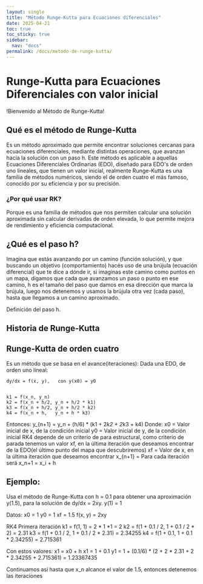 ```yaml
---
layout: single
title: "Método Runge-Kutta para Ecuaciones diferenciales"
date: 2025-04-21
toc: true
toc_sticky: true
sidebar:
  nav: "docs"
permalink: /docs/metodo-de-runge-kutta/
---
```


# Runge-Kutta para Ecuaciones Diferenciales con valor inicial
!Bienvenido al Método de Runge-Kutta!

## Qué es el método de Runge-Kutta
Es un método aproximado que permite encontrar soluciones cercanas para ecuaciones diferenciales, mediante distintas operaciones, que avanzan hacia la solución con un paso h. Este método es aplicable a aquellas Ecuaciones Diferenciales Ordinarias (EDO), diseñado para EDO's de orden uno lineales, que tienen un valor inicial, realmente Runge-Kutta es una familia de métodos numéricos, siendo el de orden cuatro el más famoso, conocido por su eficiencia y por su precisión.

### ¿Por qué usar RK?
Porque es una familia de métodos que nos permiten calcular una solución aproximada sin calcular derivadas de orden elevada, lo que permite mejora de rendimiento y eficiencia computacional.


## ¿Qué es el paso h?
Imagina que estás avanzando por un camino (función solución), y que buscando un objetivo (comportamiento) hacés uso de una brújula (ecuación diferencial) que te dice a dónde ir, si imaginas este camino como puntos en un mapa, digamos que cada que avanzamos un paso o punto en ese camino, h es el tamaño del paso que damos en esa dirección que marca la brújula, luego nos detenemos y usamos la brújula otra vez (cada paso), hasta que llegamos a un camino aproximado. 

Definición del paso h.

## Historia de Runge-Kutta

## Runge-Kutta de orden cuatro
Es un método que se basa en el avance(iteraciones):
Dada una EDO, de orden uno lineal:

    dy/dx = f(x, y),   con y(x0) = y0
    

    k1 = f(x_n, y_n)
    k2 = f(x_n + h/2, y_n + h/2 * k1)
    k3 = f(x_n + h/2, y_n + h/2 * k2)
    k4 = f(x_n + h,   y_n + h * k3)

Entonces:
    y_{n+1} = y_n + (h/6) * (k1 + 2*k2 + 2*k3 + k4)
Donde:
    x0 = Valor inicial de x, de la condición inicial
    y0 = Valor inicial de y, de la condición inicial
    RK4 depende de un criterio de para estructural, como criterio de parada tenemos un valor xf, en la última iteración que deseamos encontrar de la EDO(el último punto del mapa que descubriremos)
    xf = Valor de x, en la última iteración que deseamos encontrar
    x_{n+1} = Para cada iteración será x_n+1 = x_i + h

## Ejemplo:
Usa el método de Runge-Kutta con h = 0.1 para obtener una aproximación y(1.5), para la solución de dy/dx = 2xy.
y(1) = 1

Datos: 
    x0 = 1
    y0 = 1
    xf = 1.5
    f(x, y) = 2xy

RK4
Primera iteración
    k1 = f(1, 1) = 2 * 1 *1 = 2
    k2 = f(1 + 0.1 / 2, 1 + 0.1 / 2 * 2) = 2.31
    k3 = f(1 + 0.1 / 2, 1 + 0.1 / 2 * 2.31) = 2.34255
    k4 = f(1 + 0.1, 1 + 0.1 * 2.34255) = 2.715361

Con estos valores:
    x1 = x0 + h
    x1 = 1 + 0.1
    y1 =  1 + (0.1/6) * (2 + 2 * 2.31 + 2 * 2.34255 + 2.715361) = 1.23367435

Continuamos así hasta que x_n alcance el valor de 1.5, entonces detenemos las iteraciones


